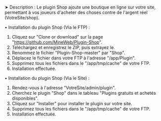 ➤ Description : Le plugin Shop ajoute une boutique en ligne sur votre site, permettant à vos joueurs d'acheter des choses contre de l'argent réel (VotreSite/shop).

• Installation du plugin Shop (Via le FTP) :
1. Cliquez sur "Clone or download" sur la page "https://github.com/MineWeb/Plugin-Shop".
2. Téléchargez et enregistrez le ZIP, puis extrayez le.
3. Renommez le fichier "Plugin-Shop-master" par "Shop".
4. Déplacez le fichier dans votre FTP à l'adresse "/app/Plugin".
5. Supprimez tous les fichiers dans le "/app/tmp/cache" de votre FTP.
6. Installation effectuée.

• Installation du plugin Shop (Via le Site) :
1. Rendez-vous à l'adresse "VotreSite/admin/plugin".
2. Cherchez le plugin "Shop" dans le tableau "Plugins gratuits et achetés disponibles".
3. Cliquez sur "Installer" pour installer le plugin sur votre site.
4. Supprimez tous les fichiers dans le "/app/tmp/cache" de votre FTP.
5. Installation effectuée.
